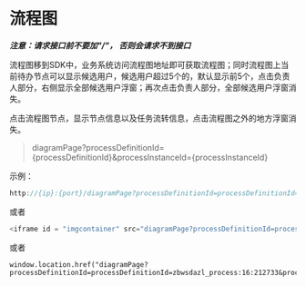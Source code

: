 # 流程图
***注意：请求接口前不要加"/"， 否则会请求不到接口***

流程图移到SDK中，业务系统访问流程图地址即可获取流程图；同时流程图上当前待办节点可以显示候选用户，候选用户超过5个的，默认显示前5个，点击负责人部分，右侧显示全部候选用户浮窗；再次点击负责人部分，全部候选用户浮窗消失。

点击流程图节点，显示节点信息以及任务流转信息，点击流程图之外的地方浮窗消失。

>diagramPage?processDefinitionId={processDefinitionId}&processInstanceId={processInstanceId}

示例：

```java
http://{ip}:{port}/diagramPage?processDefinitionId=processDefinitionId=zbwsdazl_process:16:212733&processInstanceId=337485
```

或者 

```java
<iframe id = "imgcontainer" src="diagramPage?processDefinitionId=processDefinitionId=zbwsdazl_process:16:212733&processInstanceId=337485"></iframe>"
```

或者

```
window.location.href("diagramPage?processDefinitionId=processDefinitionId=zbwsdazl_process:16:212733&processInstanceId=337485");
```


